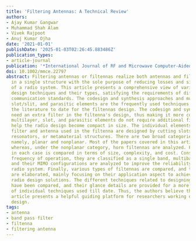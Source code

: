 ```yaml
---
title: 'Filtering Antennas: A Technical Review'
authors:
- Ajay Kumar Gangwar
- Muhammad Shah Alam
- Vivek Rajpoot
- Anuj Kumar Ojha
date: '2021-01-01'
publishDate: '2025-01-03T02:26:45.883486Z'
publication_types:
- article-journal
publication: '*International Journal of RF and Microwave Computer-Aided Engineering*'
doi: 10.1002/mmce.22797
abstract: Filtering antennas or filtennas realize both antennas and filter functions
  in a single structure with the sole purpose of reducing losses and size in the design
  of a radio system. This article presents a comprehensive view of various filtennas
  design techniques and their types, satisfying the requirements of different wireless
  communication standards. The codesign and synthesis approaches and multilayer structure,
  slot/slit, and parasitic elements are the frequently used techniques reported in
  the literature to date for the filtennas design. The codesign and synthesis approaches
  need an extra filter in the filtenna's design, thus making it more complex. Whereas
  multilayer, slot, and parasitic elements do not require additional filters, and
  help the radio design become compact in size. The individual elements, that is,
  filter and antenna used in the filtenna are designed by cutting slots, stacking,
  resonators, or metamaterial structures. There are two broad categories of filtennas,
  namely, planar and nonplanar. Most of the papers covered in this article are planar,
  whereas, under the nonplanar category, horn filtennas are analyzed. Performance
  in each case is compared in terms of size, complexity, and cost. Considering filtennas
  frequency of operation, they are classified as a single band, multiband, ultra-wideband,
  and their MIMO configurations are analyzed to improve the reliability of the wireless
  radio system. Finally, various types of filtennas are compared, and the design guidelines
  are elaborated, mainly focusing on their application aspect to achieve more compact
  radio design solutions. The different techniques related to designing filtennas
  have been compared, and their glance details are provided for a more realistic assessment
  of individual techniques used till date. Thus, the authors believe that this review
  article presents a helpful guiding platform for researchers working on filtenna
  design.
tags:
- antenna
- band pass filter
- filtenna
- filtering antenna
---
```

